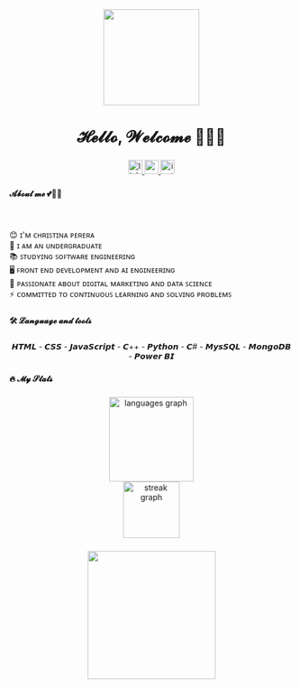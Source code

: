 <div align="center">
  <img height="170" src="https://i.pinimg.com/736x/d8/57/98/d857981891a20185f0dc2ea342db8f35.jpg"  />
</div>

###

<h1 align="center">𝓗𝓮𝓵𝓵𝓸, 𝓦𝓮𝓵𝓬𝓸𝓶𝓮 👋🙋‍♀️</h1>

###

<div align="center">
  <a href="https://linkedin.com/in/www.linkedin.com/in/dineshi-christina-perera" target="_blank">
    <img src="https://img.shields.io/static/v1?message=LinkedIn&logo=linkedin&label=&color=0077B5&logoColor=white&labelColor=&style=for-the-badge" height="25" alt="linkedin logo"  />
  </a>
  <a href="dineshiperera05@gmail.com" target="_blank">
    <img src="https://img.shields.io/static/v1?message=Gmail&logo=gmail&label=&color=D14836&logoColor=white&labelColor=&style=for-the-badge" height="25" alt="gmail logo"  />
  </a>
  <a href="https://instagram.com/https://www.instagram.com/neshiizz/" target="_blank">
    <img src="https://img.shields.io/static/v1?message=Instagram&logo=instagram&label=&color=E4405F&logoColor=white&labelColor=&style=for-the-badge" height="25" alt="instagram logo"  />
  </a>
</div>

###

<h4 align="left">𝓐𝓫𝓸𝓾𝓽 𝓶𝓮 💕👩‍💻</h4>

###

<br clear="both">

<p align="left">😊 ɪ'ᴍ ᴄʜʀɪꜱᴛɪɴᴀ ᴘᴇʀᴇʀᴀ<br>🔭 ɪ ᴀᴍ ᴀɴ ᴜɴᴅᴇʀɢʀᴀᴅᴜᴀᴛᴇ<br>📚 ꜱᴛᴜᴅʏɪɴɢ ꜱᴏꜰᴛᴡᴀʀᴇ ᴇɴɢɪɴᴇᴇʀɪɴɢ<br>🖥️ ꜰʀᴏɴᴛ ᴇɴᴅ ᴅᴇᴠᴇʟᴏᴘᴍᴇɴᴛ ᴀɴᴅ ᴀɪ ᴇɴɢɪɴᴇᴇʀɪɴɢ<br>🌟 ᴘᴀꜱꜱɪᴏɴᴀᴛᴇ ᴀʙᴏᴜᴛ ᴅɪɢɪᴛᴀʟ ᴍᴀʀᴋᴇᴛɪɴɢ ᴀɴᴅ ᴅᴀᴛᴀ ꜱᴄɪᴇɴᴄᴇ<br>⚡ ᴄᴏᴍᴍɪᴛᴛᴇᴅ ᴛᴏ ᴄᴏɴᴛɪɴᴜᴏᴜꜱ ʟᴇᴀʀɴɪɴɢ ᴀɴᴅ ꜱᴏʟᴠɪɴɢ ᴘʀᴏʙʟᴇᴍꜱ</p>

###

<h4 align="left">🛠 𝓛𝓪𝓷𝓰𝓾𝓪𝓰𝓮 𝓪𝓷𝓭 𝓽𝓸𝓸𝓵𝓼</h4>

###

<p align="center">𝙃𝙏𝙈𝙇 - 𝘾𝙎𝙎 - 𝙅𝙖𝙫𝙖𝙎𝙘𝙧𝙞𝙥𝙩 - 𝘾++ - 𝙋𝙮𝙩𝙝𝙤𝙣 - 𝘾# - 𝙈𝙮𝙨𝙎𝙌𝙇 - 𝙈𝙤𝙣𝙜𝙤𝘿𝘽 - 𝙋𝙤𝙬𝙚𝙧 𝘽𝙄</p>

###

<h4 align="left">🔥   𝓜𝔂 𝓢𝓽𝓪𝓽𝓼</h4>

###

<div align="center">
  <img src="https://github-readme-stats.vercel.app/api/top-langs?username=neshiy&locale=en&hide_title=false&layout=compact&card_width=320&langs_count=6&theme=rose_pine&hide_border=true&order=2&custom_title=Languages" height="150" alt="languages graph" /> <br>
  <img src="https://streak-stats.demolab.com?user=neshiy&locale=en&mode=daily&theme=rose_pine&hide_border=true&border_radius=5&date_format=j%20M%5B%20Y%5D&order=3" height="100" alt="streak graph"  />
</div>

###

<div align="center">
  <img height="227" src="https://i.pinimg.com/736x/67/e5/47/67e5470416341a841138f7b5d11e49b6.jpg"  />
</div>

###
